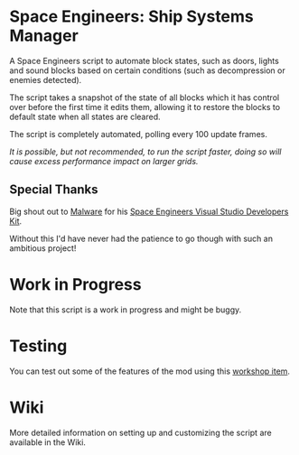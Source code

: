 
# Space Engineers: Ship Systems Manager
A Space Engineers script to automate block states, such as doors, lights and sound blocks based on certain conditions (such as decompression or enemies detected).

The script takes a snapshot of the state of all blocks which it has control over before the first time it edits them, allowing it to restore the blocks to default state when all states are cleared.

The script is completely automated, polling every 100 update frames.

*It is possible, but not recommended, to run the script faster, doing so will cause excess performance impact on larger grids.*

## Special Thanks
Big shout out to [Malware](https://github.com/malware-dev) for his [Space Engineers Visual Studio Developers Kit](https://github.com/malware-dev/MDK-SE).

Without this I'd have never had the patience to go though with such an ambitious project!

# Work in Progress
Note that this script is a work in progress and might be buggy.

# Testing

You can test out some of the features of the mod using this [workshop item](https://steamcommunity.com/sharedfiles/filedetails/?id=1541443254).

# Wiki

More detailed information on setting up and customizing the script are available in the Wiki.
